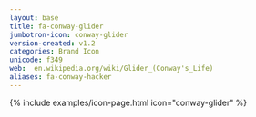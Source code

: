 ```yaml
---
layout: base
title: fa-conway-glider
jumbotron-icon: conway-glider
version-created: v1.2
categories: Brand Icon
unicode: f349
web:  en.wikipedia.org/wiki/Glider_(Conway's_Life)
aliases: fa-conway-hacker
---
```


{% include examples/icon-page.html icon="conway-glider" %}
